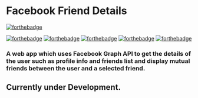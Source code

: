 # Facebook Friend Details
[![forthebadge](http://forthebadge.com/images/badges/cc-nc.svg)](http://forthebadge.com) 

[![forthebadge](http://forthebadge.com/images/badges/uses-html.svg)](http://forthebadge.com) [![forthebadge](http://forthebadge.com/images/badges/uses-css.svg)](http://forthebadge.com) [![forthebadge](http://forthebadge.com/images/badges/uses-js.svg)](http://forthebadge.com) [![forthebadge](http://forthebadge.com/images/badges/uses-git.svg)](http://forthebadge.com) [![forthebadge](http://forthebadge.com/images/badges/validated-html5.svg)](http://forthebadge.com)

### A web app which uses Facebook Graph API to get the details of the user such as profile info and friends list and display mutual friends between the user and a selected friend.

## Currently under Development.